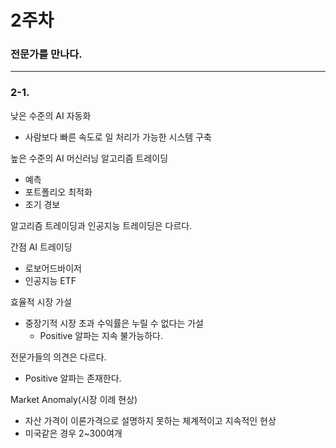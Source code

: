 # 2주차



### 전문가를 만나다.

<hr>

### 2-1. 

낮은 수준의 AI 자동화

- 사람보다 빠른 속도로 일 처리가 가능한 시스템 구축

높은 수준의 AI 머신러닝 알고리즘 트레이딩

- 예측
- 포트폴리오 최적화
- 조기 경보

알고리즘 트레이딩과 인공지능 트레이딩은 다르다.

간점 AI 트레이딩

- 로보어드바이저
- 인공지능 ETF



효율적 시장 가설

- 중장기적 시장 초과 수익률은 누릴 수 없다는 가설
  - Positive 알파는 지속 불가능하다.



전문가들의 의견은 다르다.

- Positive 알파는 존재한다.



Market Anomaly(시장 이례 현상)

- 자산 가격이 이론가격으로 설명하지 못하는 체계적이고 지속적인 현상
- 미국같은 경우 2~300여개
